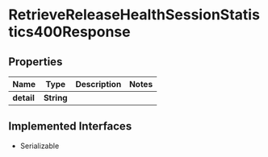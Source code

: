 

# RetrieveReleaseHealthSessionStatistics400Response


## Properties

| Name | Type | Description | Notes |
|------------ | ------------- | ------------- | -------------|
|**detail** | **String** |  |  |


## Implemented Interfaces

* Serializable


